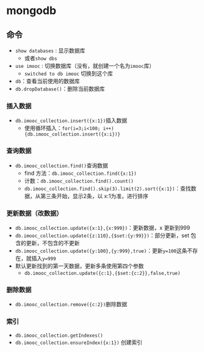 # mongodb

## 命令

* `show databases` : 显示数据库
  * 或者`show dbs`
* `use imooc` : 切换数据库（没有，就创建一个名为`imooc`库）
  * `switched to db imooc` 切换到这个库
* `db`：查看当前使用的数据库
* `db.dropDatabase()`：删除当前数据库

### 插入数据

* `db.imooc_collection.insert({x:1})`插入数据
  * 使用循环插入：`for(i=3;i<100; i++){db.imooc_collection.insert({x:i})}`

### 查询数据

* `db.imooc_collection.find()`查询数据
  * find 方法：`db.imooc_collection.find({x:1})`
  * 计数：`db.imooc_collection.find().count()`
  * `db.imooc_collection.find().skip(3).limit(2).sort({x:1})`：查找数据，从第三条开始，显示2条，以 x:1为准，进行排序

### 更新数据（改数据）

* `db.imooc_collection.update({x:1},{x:999})`：更新数据，x 更新到999
* `db.imooc_collection.update({z:110},{$set:{y:99}})`：部分更新，set 包含的更新，不包含的不更新
* `db.imooc_collection.update({y:100},{y:999},true)`：更新`y=100`这条不存在，就插入`y=999`
* 默认更新找到的第一天数据，更新多条使用第四个参数
    * `db.imooc_collection.update({c:1},{$set:{c:2}},false,true)`

### 删除数据

* `db.imooc_collection.remove({c:2})`删除数据

### 索引 

* `db.imooc_collection.getIndexes()`
* `db.imooc_collection.ensureIndex({x:1})` 创建索引